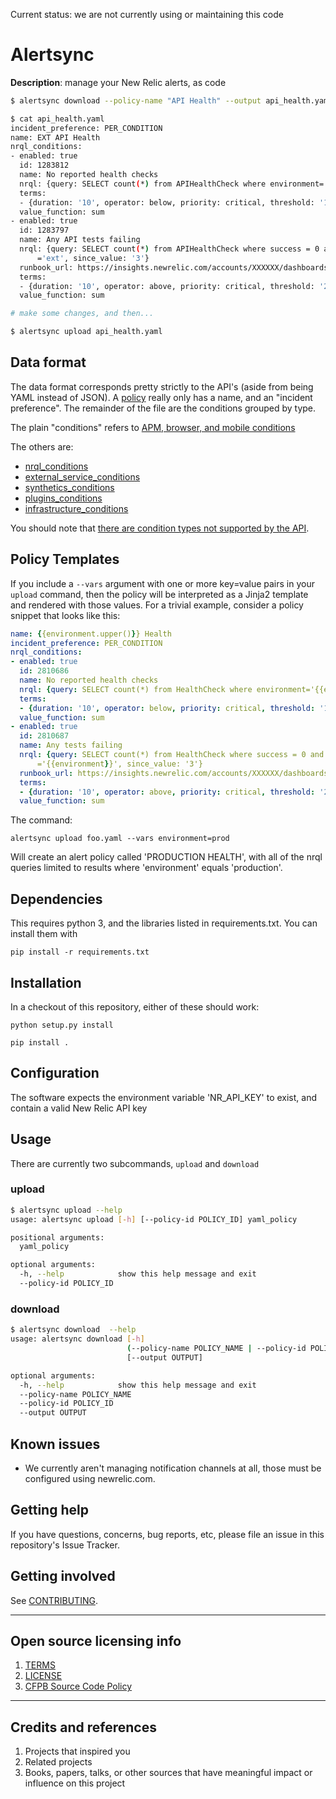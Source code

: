 Current status: we are not currently using or maintaining this code



# Alertsync

**Description**:  manage your New Relic alerts, as code

```bash
$ alertsync download --policy-name "API Health" --output api_health.yaml

$ cat api_health.yaml 
incident_preference: PER_CONDITION
name: EXT API Health
nrql_conditions:
- enabled: true
  id: 1283812
  name: No reported health checks
  nrql: {query: SELECT count(*) from APIHealthCheck where environment='ext', since_value: '3'}
  terms:
  - {duration: '10', operator: below, priority: critical, threshold: '1', time_function: any}
  value_function: sum
- enabled: true
  id: 1283797
  name: Any API tests failing
  nrql: {query: SELECT count(*) from APIHealthCheck where success = 0 and environment
      ='ext', since_value: '3'}
  runbook_url: https://insights.newrelic.com/accounts/XXXXXX/dashboards/554146
  terms:
  - {duration: '10', operator: above, priority: critical, threshold: '2', time_function: any}
  value_function: sum

# make some changes, and then...

$ alertsync upload api_health.yaml
```

## Data format

The data format corresponds pretty strictly to the API's (aside from being YAML instead of JSON). A [policy](https://docs.newrelic.com/docs/alerts/rest-api-alerts/new-relic-alerts-rest-api/rest-api-calls-new-relic-alerts#policies) really only has a name, and an "incident preference". The remainder of the file are the conditions grouped by type.

The plain "conditions" refers to [APM, browser, and mobile conditions](https://docs.newrelic.com/docs/alerts/rest-api-alerts/new-relic-alerts-rest-api/rest-api-calls-new-relic-alerts#conditions)

The others are:

- [nrql_conditions](https://docs.newrelic.com/docs/alerts/rest-api-alerts/new-relic-alerts-rest-api/rest-api-calls-new-relic-alerts#conditions-nrql)
- [external_service_conditions](https://docs.newrelic.com/docs/alerts/rest-api-alerts/new-relic-alerts-rest-api/rest-api-calls-new-relic-alerts#ext-services-conditions)
- [synthetics_conditions](https://docs.newrelic.com/docs/alerts/rest-api-alerts/new-relic-alerts-rest-api/rest-api-calls-new-relic-alerts#synthetics-conditions)
- [plugins_conditions](https://docs.newrelic.com/docs/alerts/rest-api-alerts/new-relic-alerts-rest-api/rest-api-calls-new-relic-alerts#plugins-conditions)
- [infrastructure_conditions](https://docs.newrelic.com/docs/infrastructure/new-relic-infrastructure/infrastructure-alert-conditions/rest-api-calls-new-relic-infrastructure-alerts#condition-types)

You should note that [there are condition types not supported by the API](https://docs.newrelic.com/docs/alerts/rest-api-alerts/new-relic-alerts-rest-api/rest-api-calls-new-relic-alerts#excluded).

## Policy Templates

If you include a `--vars` argument with one or more key=value pairs in your `upload` command, then the policy will be interpreted as a Jinja2 template and rendered with those values. For a trivial example, consider a policy snippet that looks like this:

```yaml
name: {{environment.upper()}} Health
incident_preference: PER_CONDITION
nrql_conditions:
- enabled: true
  id: 2810686
  name: No reported health checks
  nrql: {query: SELECT count(*) from HealthCheck where environment='{{environment}}', since_value: '3'}
  terms:
  - {duration: '10', operator: below, priority: critical, threshold: '1', time_function: any}
  value_function: sum
- enabled: true
  id: 2810687
  name: Any tests failing
  nrql: {query: SELECT count(*) from HealthCheck where success = 0 and environment
      ='{{environment}}', since_value: '3'}
  runbook_url: https://insights.newrelic.com/accounts/XXXXXX/dashboards/554146
  terms:
  - {duration: '10', operator: above, priority: critical, threshold: '2', time_function: any}
  value_function: sum
```

The command:

`alertsync upload foo.yaml --vars environment=prod`

Will create an alert policy called 'PRODUCTION HEALTH', with all of the nrql queries limited to results where 'environment' equals 'production'.


## Dependencies

This requires python 3, and the libraries listed in requirements.txt. You can install them with

`pip install -r requirements.txt`

## Installation

In a checkout of this repository, either of these should work:

`python setup.py install`

`pip install .`


## Configuration

The software expects the environment variable 'NR_API_KEY' to exist, and contain a valid New Relic API key

## Usage

There are currently two subcommands, `upload` and `download`

### upload

```bash
$ alertsync upload --help
usage: alertsync upload [-h] [--policy-id POLICY_ID] yaml_policy

positional arguments:
  yaml_policy

optional arguments:
  -h, --help            show this help message and exit
  --policy-id POLICY_ID
```

### download

```bash
$ alertsync download  --help
usage: alertsync download [-h]
                          (--policy-name POLICY_NAME | --policy-id POLICY_ID)
                          [--output OUTPUT]

optional arguments:
  -h, --help            show this help message and exit
  --policy-name POLICY_NAME
  --policy-id POLICY_ID
  --output OUTPUT
```

## Known issues

- We currently aren't managing notification channels at all, those must be configured using newrelic.com.

## Getting help


If you have questions, concerns, bug reports, etc, please file an issue in this repository's Issue Tracker.

## Getting involved


See [CONTRIBUTING](CONTRIBUTING.md).


----

## Open source licensing info
1. [TERMS](TERMS.md)
2. [LICENSE](LICENSE)
3. [CFPB Source Code Policy](https://github.com/cfpb/source-code-policy/)


----

## Credits and references

1. Projects that inspired you
2. Related projects
3. Books, papers, talks, or other sources that have meaningful impact or influence on this project
